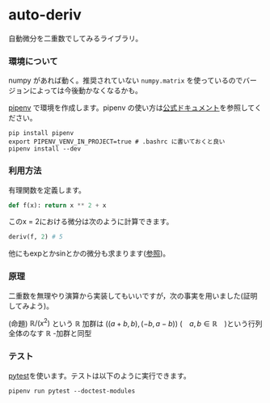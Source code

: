 # auto-deriv
自動微分を二重数でしてみるライブラリ。

<!-- ### ブランチ戦略

Githubフローです。MR先はmasterブランチです。 -->

### 環境について
numpy があれば動く。推奨されていない `numpy.matrix` を使っているのでバージョンによっては今後動かなくなるかも。

[pipenv](https://github.com/pypa/pipenv) で環境を作成します。pipenv の使い方は[公式ドキュメント](https://pipenv-ja.readthedocs.io/ja/translate-ja/)を参照してください。

```shell
pip install pipenv
export PIPENV_VENV_IN_PROJECT=true # .bashrc に書いておくと良い
pipenv install --dev
```

### 利用方法
有理関数を定義します。
```python
def f(x): return x ** 2 + x
```
このx = 2における微分は次のように計算できます。
```python
deriv(f, 2) # 5
```
他にもexpとかsinとかの微分も求まります([参照](https://github.com/somisawa/auto-deriv/blob/main/tests/test_deriv.py))。

### 原理
二重数を無理やり演算から実装してもいいですが，次の事実を用いました(証明してみよう)。

(命題) $\mathbb{R} / (x^2)$ という $\mathbb{R}$ 加群は $((a + b, b),(-b, a - b))$ (　$a, b\in \mathbb{R}$　)という行列全体のなす $\mathbb{R}$ -加群と同型

### テスト

[pytest](https://docs.pytest.org/en/latest/)を使います。テストは以下のように実行できます。

```shell
pipenv run pytest --doctest-modules
```
